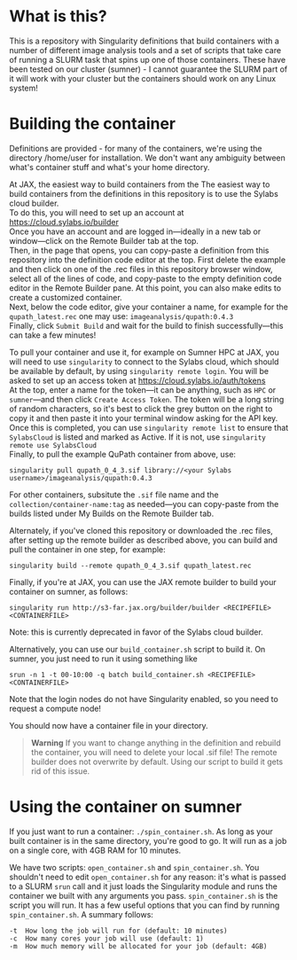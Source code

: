 What is this?
========================
This is a repository with Singularity definitions that build containers with a number of different image analysis tools and a set of scripts that take care of running a SLURM task that spins up one of those containers. These have been tested on our cluster (sumner) - I cannot guarantee the SLURM part of it will work with your cluster but the containers should work on any Linux system!

Building the container
========================
Definitions are provided - for many of the containers, we're using the directory /home/user for installation. We don't want any ambiguity between what's container stuff and what's your home directory.

At JAX, the easiest way to build containers from the 
The easiest way to build containers from the definitions in this repository is to use the Sylabs cloud builder.  
To do this, you will need to set up an account at https://cloud.sylabs.io/builder  
Once you have an account and are logged in—ideally in a new tab or window—click on the Remote Builder tab at the top.  
Then, in the page that opens, you can copy-paste a definition from this repository into the definition code editor at the top. First delete the example and then click on one of the .rec files in this repository browser window, select all of the lines of code, and copy-paste to the empty definition code editor in the Remote Builder pane. At this point, you can also make edits to create a customized container.    
Next, below the code editor, give your container a name, for example for the `qupath_latest.rec` one may use: `imageanalysis/qupath:0.4.3`  
Finally, click `Submit Build` and wait for the build to finish successfully—this can take a few minutes!

To pull your container and use it, for example on Sumner HPC at JAX, you will need to use `singularity` to connect to the Sylabs cloud, which should be available by default, by using `singularity remote login`. You will be asked to set up an access token at https://cloud.sylabs.io/auth/tokens  
At the top, enter a name for the token—it can be anything, such as `HPC` or `sumner`—and then click `Create Access Token`. The token will be a long string of random characters, so it's best to click the grey button on the right to copy it and then paste it into your terminal window asking for the API key. Once this is completed, you can use `singularity remote list` to ensure that `SylabsCloud` is listed and marked as Active. If it is not, use `singularity remote use SylabsCloud`  
Finally, to pull the example QuPath container from above, use:  
```
singularity pull qupath_0_4_3.sif library://<your Sylabs username>/imageanalysis/qupath:0.4.3
```  
For other containers, subsitute the `.sif` file name and the `collection/container-name:tag` as needed—you can copy-paste from the builds listed under My Builds on the Remote Builder tab.

Alternately, if you've cloned this repository or downloaded the .rec files, after setting up the remote builder as described above, you can build and pull the container in one step, for example:  
```
singularity build --remote qupath_0_4_3.sif qupath_latest.rec
```

Finally, if you're at JAX, you can use the JAX remote builder to build your container on sumner, as follows:  
```
singularity run http://s3-far.jax.org/builder/builder <RECIPEFILE> <CONTAINERFILE>
``` 
Note: this is currently deprecated in favor of the Sylabs cloud builder.

Alternatively, you can use our `build_container.sh` script to build it. On sumner, you just need to run it using something like 

```
srun -n 1 -t 00-10:00 -q batch build_container.sh <RECIPEFILE> <CONTAINERFILE>
```

Note that the login nodes do not have Singularity enabled, so you need to request a compute node!

You should now have a container file in your directory.

> **Warning** 
> If you want to change anything in the definition and rebuild the container, you will need to delete your local .sif file! The remote builder does not overwrite by default. Using our script to build it gets rid of this issue.

Using the container on sumner
========================
If you just want to run a container: `./spin_container.sh`. As long as your built container is in the same directory, you're good to go. It will run as a job on a single core, with 4GB RAM for 10 minutes.

We have two scripts: `open_container.sh` and `spin_container.sh`. You shouldn't need to edit `open_container.sh` for any reason: it's what is passed to a SLURM `srun` call and it just loads the Singularity module and runs the container we built with any arguments you pass. `spin_container.sh` is the script you will run. It has a few useful options that you can find by running `spin_container.sh`. A summary follows:
```
-t  How long the job will run for (default: 10 minutes)
-c  How many cores your job will use (default: 1)
-m  How much memory will be allocated for your job (default: 4GB)
```

